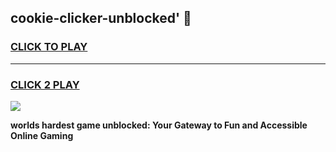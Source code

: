 
## cookie-clicker-unblocked' 👋
<h3>
<a href="https://premium.freeplayer.one?title=cookie-clicker-unblocked'&ref=14F">CLICK TO PLAY</a></h3>
<hr>

<h3>
<a href="https://premium.freeplayer.one?title=cookie-clicker-unblocked'&ref=14F">CLICK 2 PLAY</a>
  
</h3>

<a href="https://premium.freeplayer.one?title=cookie-clicker-unblocked'&ref=12F/"><img src="https://clearcache.store/games.png"></a>


**worlds hardest game unblocked: Your Gateway to Fun and Accessible Online Gaming**
